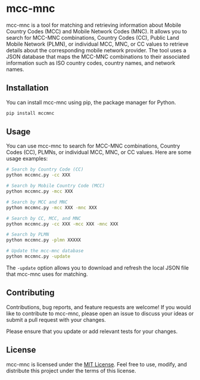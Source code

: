 # mcc-mnc

mcc-mnc is a tool for matching and retrieving information about Mobile Country Codes (MCC) and Mobile Network Codes (MNC). It allows you to search for MCC-MNC combinations, Country Codes (CC), Public Land Mobile Network (PLMN), or individual MCC, MNC, or CC values to retrieve details about the corresponding mobile network provider. The tool uses a JSON database that maps the MCC-MNC combinations to their associated information such as ISO country codes, country names, and network names.

## Installation

You can install mcc-mnc using pip, the package manager for Python.

```bash
pip install mccmnc
```

## Usage

You can use mcc-mnc to search for MCC-MNC combinations, Country Codes (CC), PLMNs, or individual MCC, MNC, or CC values. Here are some usage examples:

```bash
# Search by Country Code (CC)
python mccmnc.py -cc XXX

# Search by Mobile Country Code (MCC)
python mccmnc.py -mcc XXX

# Search by MCC and MNC
python mccmnc.py -mcc XXX -mnc XXX

# Search by CC, MCC, and MNC
python mccmnc.py -cc XXX -mcc XXX -mnc XXX

# Search by PLMN
python mccmnc.py -plmn XXXXX

# Update the mcc-mnc database
python mccmnc.py -update
```

The `-update` option allows you to download and refresh the local JSON file that mcc-mnc uses for matching.

## Contributing

Contributions, bug reports, and feature requests are welcome! If you would like to contribute to mcc-mnc, please open an issue to discuss your ideas or submit a pull request with your changes.

Please ensure that you update or add relevant tests for your changes.

## License

mcc-mnc is licensed under the [MIT License](https://choosealicense.com/licenses/mit/). Feel free to use, modify, and distribute this project under the terms of this license.